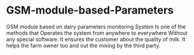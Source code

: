 # GSM-module-based-Parameters
GSM module based on dairy parameters monitoring System Is one of the methods that Operates the system from anywhere to everywhere Without any special software. It ensures the customer about the quality of milk. It helps the farm owner too and out the mixing by the third party.
